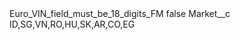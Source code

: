 <?xml version="1.0" encoding="UTF-8"?>
<CustomMetadata xmlns="http://soap.sforce.com/2006/04/metadata" xmlns:xsi="http://www.w3.org/2001/XMLSchema-instance" xmlns:xsd="http://www.w3.org/2001/XMLSchema">
    <label>Euro_VIN_field_must_be_18_digits_FM</label>
    <protected>false</protected>
    <values>
        <field>Market__c</field>
        <value xsi:type="xsd:string">ID,SG,VN,RO,HU,SK,AR,CO,EG</value>
    </values>
</CustomMetadata>
